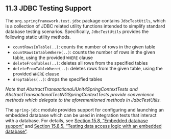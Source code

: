 ## 11.3 JDBC Testing Support

The `org.springframework.test.jdbc` package contains `JdbcTestUtils`, which is a collection of JDBC related utility functions intended to simplify standard database testing scenarios. Specifically, `JdbcTestUtils` provides the following static utility methods.

- `countRowsInTable(..)`: counts the number of rows in the given table
- `countRowsInTableWhere(..)`: counts the number of rows in the given table, using the provided `WHERE` clause
- `deleteFromTables(..)`: deletes all rows from the specified tables
- `deleteFromTableWhere(..)`: deletes rows from the given table, using the provided `WHERE` clause
- `dropTables(..)`: drops the specified tables

*Note that AbstractTransactionalJUnit4SpringContextTests and AbstractTransactionalTestNGSpringContextTests provide convenience methods which delegate to the aforementioned methods in JdbcTestUtils.*

The `spring-jdbc` module provides support for configuring and launching an embedded database which can be used in integration tests that interact with a database. For details, see [Section 15.8, “Embedded database support”](http://docs.spring.io/spring/docs/5.0.0.M5/spring-framework-reference/htmlsingle/#jdbc-embedded-database-support) and [Section 15.8.5, “Testing data access logic with an embedded database”](http://docs.spring.io/spring/docs/5.0.0.M5/spring-framework-reference/htmlsingle/#jdbc-embedded-database-dao-testing).